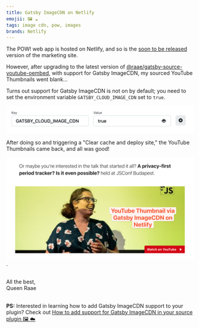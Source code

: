 ```yaml
---
title: Gatsby ImageCDN on Netlify
emojii: 🖼 ☁️
tags: image cdn, pow, images
brands: Netlify
---
```


The POW! web app is hosted on Netlify, and so is the [soon to be released](https://pow-site.netlify.com/) version of the marketing site.

However, after upgrading to the latest version of [@raae/gatsby-source-youtube-oembed](https://github.com/queen-raae/gatsby-source-youtube-oembed), with support for Gatsby ImageCDN, my sourced YouTube Thumbnails went blank...

Turns out support for Gatsby ImageCDN is not on by default; you need to set the environment variable `GATSBY_CLOUD_IMAGE_CDN` set to `true`.

![GATSBY_CLOUD_IMAGE_CDN=true](./env-var.png)

After doing so and triggering a "Clear cache and deploy site," the YouTube Thumbnails came back, and all was good!

[![YouTube Thumbnail via Gatsby ImageCDN on Netlify](./video-screengrab.png)](https://youtu.be/nS36D2zUkvA).

&nbsp;  
All the best,  
Queen Raae

&nbsp;  
**PS:** Interested in learning how to add Gatsby ImageCDN support to your plugin? Check out [How to add support for Gatsby ImageCDN in your source plugin 🖼 ☁️](/emails/2022-03-25-image-cdn-plugin/)
